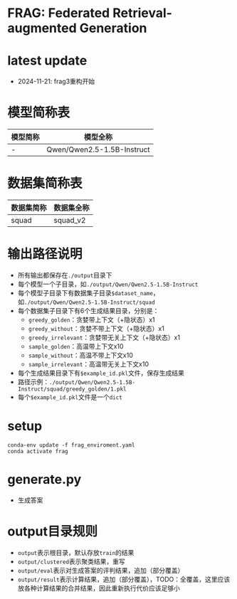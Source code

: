 # FRAG: Federated Retrieval-augmented Generation

# latest update
- 2024-11-21: frag3重构开始

# 模型简称表
| 模型简称 | 模型全称 |
| -------- | -------- |
| - | Qwen/Qwen2.5-1.5B-Instruct |

# 数据集简称表
| 数据集简称 | 数据集全称 |
| -------- | -------- |
| squad | squad_v2 |

# 输出路径说明
- 所有输出都保存在`./output`目录下
- 每个模型一个子目录，如`./output/Qwen/Qwen2.5-1.5B-Instruct`
- 每个模型子目录下有数据集子目录`$dataset_name`，如`./output/Qwen/Qwen2.5-1.5B-Instruct/squad`
- 每个数据集子目录下有6个生成结果目录，分别是：
    - `greedy_golden`：贪婪带上下文（+隐状态）x1
    - `greedy_without`：贪婪不带上下文（+隐状态）x1
    - `greedy_irrelevant`：贪婪带无关上下文（+隐状态）x1
    - `sample_golden`：高温带上下文x10
    - `sample_without`：高温不带上下文x10
    - `sample_irrelevant`：高温带无关上下文x10
- 每个生成结果目录下有`$example_id.pkl`文件，保存生成结果
- 路径示例：`./output/Qwen/Qwen2.5-1.5B-Instruct/squad/greedy_golden/1.pkl`
- 每个`$example_id.pkl`文件是一个`dict`


# setup
```shell
conda-env update -f frag_enviroment.yaml
conda activate frag
```
# generate.py
- 生成答案

# output目录规则
- `output`表示根目录，默认存放`train`的结果
- `output/clustered`表示聚类结果，重写
- `output/eval`表示对生成答案的评判结果，追加（部分覆盖）
- `output/result`表示计算结果，追加（部分覆盖），TODO：全覆盖，这里应该放各种计算结果的合并结果，因此重新执行代价应该足够小